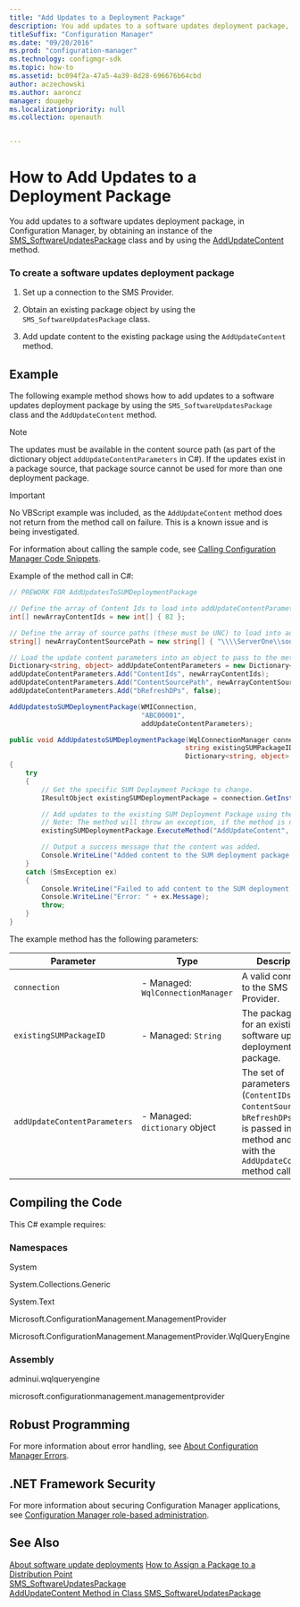 ```yaml
---
title: "Add Updates to a Deployment Package"
description: You add updates to a software updates deployment package, in Configuration Manager, by obtaining an instance of the SMS_SoftwareUpdatesPackage class and by using the AddUpdateContent method.
titleSuffix: "Configuration Manager"
ms.date: "09/20/2016"
ms.prod: "configuration-manager"
ms.technology: configmgr-sdk
ms.topic: how-to
ms.assetid: bc094f2a-47a5-4a39-8d28-696676b64cbd
author: aczechowski
ms.author: aaroncz
manager: dougeby
ms.localizationpriority: null
ms.collection: openauth


---
```

# How to Add Updates to a Deployment Package
You add updates to a software updates deployment package, in Configuration Manager, by obtaining an instance of the [SMS_SoftwareUpdatesPackage](../../develop/reference/sum/sms_softwareupdatespackage-server-wmi-class.md) class and by using the [AddUpdateContent](../../develop/reference/sum/addupdatecontent-method-in-class-sms_softwareupdatespackage.md) method.  

### To create a software updates deployment package  

1.  Set up a connection to the SMS Provider.  

2.  Obtain an existing package object by using the `SMS_SoftwareUpdatesPackage` class.  

3.  Add update content to the existing package using the `AddUpdateContent` method.  

## Example  
 The following example method shows how to add updates to a software updates deployment package by using the `SMS_SoftwareUpdatesPackage` class and the `AddUpdateContent` method.  

> [!NOTE]
>  The updates must be available in the content source path (as part of the dictionary object `addUpdateContentParameters` in C#). If the updates exist in a package source, that package source cannot be used for more than one deployment package.  

> [!IMPORTANT]
>  No VBScript example was included, as the `AddUpdateContent` method does not return from the method call on failure. This is a known issue and is being investigated.  

 For information about calling the sample code, see [Calling Configuration Manager Code Snippets](../../develop/core/understand/calling-code-snippets.md).  

 Example of the method call in C#:  

```csharp
// PREWORK FOR AddUpdatesToSUMDeploymentPackage  

// Define the array of Content Ids to load into addUpdateContentParameters.  
int[] newArrayContentIds = new int[] { 82 };  

// Define the array of source paths (these must be UNC) to load into addUpdateContentParameters.  
string[] newArrayContentSourcePath = new string[] { "\\\\ServerOne\\source1" };  

// Load the update content parameters into an object to pass to the method.  
Dictionary<string, object> addUpdateContentParameters = new Dictionary<string, object>();  
addUpdateContentParameters.Add("ContentIds", newArrayContentIds);  
addUpdateContentParameters.Add("ContentSourcePath", newArrayContentSourcePath);  
addUpdateContentParameters.Add("bRefreshDPs", false);  

AddUpdatestoSUMDeploymentPackage(WMIConnection,  
                                 "ABC00001",  
                                 addUpdateContentParameters);  
```  

```csharp
public void AddUpdatestoSUMDeploymentPackage(WqlConnectionManager connection,  
                                            string existingSUMPackageID,  
                                            Dictionary<string, object> addUpdateContentParameters)  
{  
    try  
    {  
        // Get the specific SUM Deployment Package to change.  
        IResultObject existingSUMDeploymentPackage = connection.GetInstance(@"SMS_SoftwareUpdatesPackage.PackageID='" + existingSUMPackageID + "'");  

        // Add updates to the existing SUM Deployment Package using the AddUpdateContent method.  
        // Note: The method will throw an exception, if the method is not able to add the content.  
        existingSUMDeploymentPackage.ExecuteMethod("AddUpdateContent", addUpdateContentParameters);  

        // Output a success message that the content was added.  
        Console.WriteLine("Added content to the SUM deployment package. ");                  
    }  
    catch (SmsException ex)  
    {  
        Console.WriteLine("Failed to add content to the SUM deployment package.");                  
        Console.WriteLine("Error: " + ex.Message);        
        throw;  
    }  
}  
```  

 The example method has the following parameters:  

|Parameter|Type|Description|
|---------|----|-----------|
|`connection`|-   Managed: `WqlConnectionManager`|A valid connection to the SMS Provider.|  
|`existingSUMPackageID`|-   Managed: `String`|The package ID for an existing software updates deployment package.|  
|`addUpdateContentParameters`|-   Managed: `dictionary` object|The set of parameters (`ContentIDs`, `ContentSourcePath`, `bRefreshDPs`) that is passed into the method and used with the `AddUpdateContent` method call.|  

## Compiling the Code  
 This C# example requires:  

### Namespaces  
 System  

 System.Collections.Generic  

 System.Text  

 Microsoft.ConfigurationManagement.ManagementProvider  

 Microsoft.ConfigurationManagement.ManagementProvider.WqlQueryEngine  

### Assembly  
 adminui.wqlqueryengine  

 microsoft.configurationmanagement.managementprovider  

## Robust Programming  
 For more information about error handling, see [About Configuration Manager Errors](../../develop/core/understand/about-configuration-manager-errors.md).  

## .NET Framework Security  
 For more information about securing Configuration Manager applications, see [Configuration Manager role-based administration](../../develop/core/servers/configure/role-based-administration.md).  

## See Also  
 [About software update deployments](about-software-updates-deployments.md)
 [How to Assign a Package to a Distribution Point](../../develop/core/servers/configure/how-to-assign-a-package-to-a-distribution-point.md)   
 [SMS_SoftwareUpdatesPackage](../../develop/reference/sum/sms_softwareupdatespackage-server-wmi-class.md)   
 [AddUpdateContent Method in Class SMS_SoftwareUpdatesPackage](../../develop/reference/sum/addupdatecontent-method-in-class-sms_softwareupdatespackage.md)
